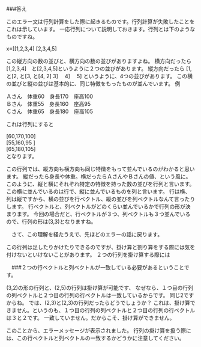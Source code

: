 
###答え
 
このエラー文は行列計算をした際に起きるものです。行列計算が失敗したことをこれは示しています。
一応行列について説明しておきます。行列とは下のようなものですね。

x=[[1,2,3,4]
  [2,3,4,5]
  
 この縦方向の数の並びと、横方向の数の並びがありますよね。
 横方向だったら
 [1,2,3,4]　と[2,3,4,5]というように２つの並びがあります。
 縦方向だったら
[1, と[2, と[3,  と[4,
2]   3]   　4]   　5]
  というように、4つの並びがあります。
  この横の並びと縦の並びは基本的に、同じ特徴をもったものが並んでいます。
  例
  
 Ａさん　体重60　身長170　座高100    
 Ｂさん　体重55　身長160　座高95  
 Ｃさん　体重65　身長180　座高105  
  
 これは行列にすると
 
[60,170,100]     
[55,160,95 ]  
[65,180,105]  
となります。
  
  この行列では、縦方向も横方向も同じ特徴をもって並んでいるのがわかると思います。
  縦だったら身長や体重。横だったらＡさんやＢさんの値、という風に。
  このように、縦と横にそれぞれ特定の特徴を持った数の並びを行列と言います。
  この横に並んでいるのは行で、縦に並んでいるものを列と言います。
  行は横、列は縦ですから、横の並びを行ベクトル、縦の並びを列ベクトルなんて言ったりします。
  行ベクトルと、列ベクトルがどのくらい並んでいるかで行列の形が決まります。
  今回の場合だと、行ベクトルが３つ、列ベクトルも３つ並んでいるので、行列の形は(3,3)となりますね。
 
 　さて、この理解を経たうえで、先ほどのエラーの話に戻ります。
  
  この行列は足したりかけたりできるのですが、掛け算と割り算をする際には気を付けないといけないことがあります。
  ２つの行列を掛け算する際には

　###２つの行ベクトルと列ベクトルが一致している必要があるということです。
 
 (3,2)の形の行列と、(2,5)の行列は掛け算が可能です、
 なぜなら、１つ目の行列の列ベクトルと２つ目の行列の行ベクトルは一致しているからです。
 同じ2ですからね。
 では、(2,3)と(2,3)の行列だったらどうでしょうか？
 これは、掛け算できません。というのも、１つ目の行列の列ベクトルと２つ目の行列の行ベクトルは３と２です。
 一致していません。だからこそ、掛け算ができません。
 
 このことから、エラーメッセージが表示されました。
 行列の掛け算を扱う際には、この行ベクトルと列ベクトルの一致するかどうかに注意してください。
 
  
  
 
  
  
    
    
